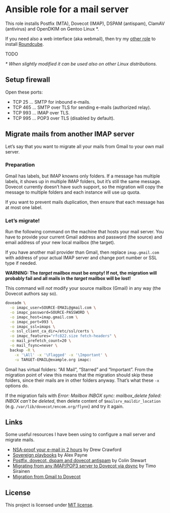 Ansible role for a mail server
==============================

This role installs Postfix (MTA), Dovecot (IMAP), DSPAM (antispam), ClamAV (antivirus) and OpenDKIM on Gentoo Linux *.

If you need also a web interface (aka webmail), then try my [other role](https://github.com/jirutka/ansible-role-roundcube) to install [Roundcube](http://roundcube.net/).

TODO

_* When slightly modified it can be used also on other Linux distributions._


## Setup firewall

Open these ports:

*  TCP 25 ... SMTP for inbound e-mails.
*  TCP 465 ... SMTP over TLS for sending e-mails (authorized relay).
*  TCP 993 ... IMAP over TLS.
*  TCP 995 ... POP3 over TLS (disabled by default).


## Migrate mails from another IMAP server

Let’s say that you want to migrate all your mails from Gmail to your own mail server.

### Preparation

Gmail has labels, but IMAP knowns only folders.
If a message has multiple labels, it shows up in multiple IMAP folders, but it’s still the same message.
Dovecot currently doesn’t have such support, so the migration will copy the message to multiple folders and each instance will use up quota.

If you want to prevent mails duplication, then ensure that each message has at most one label.

### Let’s migrate!

Run the following command on the machine that hosts your mail server.
You have to provide your current Gmail address and password (the source) and email address of your new local mailbox (the target).

If you have another mail provider than Gmail, then replace `imap.gmail.com` with address of your actual IMAP server and change port number or SSL type if needed.

**WARNING: The _target_ mailbox must be empty! If not, the migration will probably fail and all mails in the _target_ mailbox will be lost!**

This command will _not_ modify your source mailbox (Gmail) in any way (the Dovecot authors say so).

```sh
doveadm \
  -o imapc_user=SOURCE-EMAIL@gmail.com \
  -o imapc_password=SOURCE-PASSWORD \
  -o imapc_host=imap.gmail.com \
  -o imapc_port=993 \
  -o imapc_ssl=imaps \
  -o ssl_client_ca_dir=/etc/ssl/certs \
  -o imapc_features="rfc822.size fetch-headers" \
  -o mail_prefetch_count=20 \
  -o mail_fsync=never \
  backup -R \
    -x '\All' -x '\Flagged' -x '\Important' \
    -u TARGET-EMAIL@example.org imapc:
```

Gmail has virtual folders: “All Mail”, “Starred” and “Important”. From the migration point of view this means that the migration should skip these folders, since their mails are in other folders anyway. That’s what these `-x` options do.

If the migration fails with _Error: Mailbox INBOX sync: mailbox_delete failed: INBOX can't be deleted_, then delete content of `$mailsrv_maildir_location` (e.g. `/var/lib/dovecot/encom.org/flynn`) and try it again.


## Links

Some useful resources I have been using to configure a mail server and migrate mails.

* [NSA-proof your e-mail in 2 hours](http://sealedabstract.com/code/nsa-proof-your-e-mail-in-2-hours/) by Drew Crawford
* [Sovereign playbooks](https://github.com/al3x/sovereign) by Alex Payne
* [Postfix, dovecot, dspam and dovecot antispam](http://www.owlfish.com/thoughts/dovecot-antispam-2011-03-21.html) by Colin Stewart
* [Migrating from any IMAP/POP3 server to Dovecot via dsync](http://wiki2.dovecot.org/Migration/Dsync) by Timo Sirainen
* [Migration from Gmail to Dovecot](http://wiki2.dovecot.org/Migration/Gmail)


## License

This project is licensed under [MIT license](http://opensource.org/licenses/MIT).
